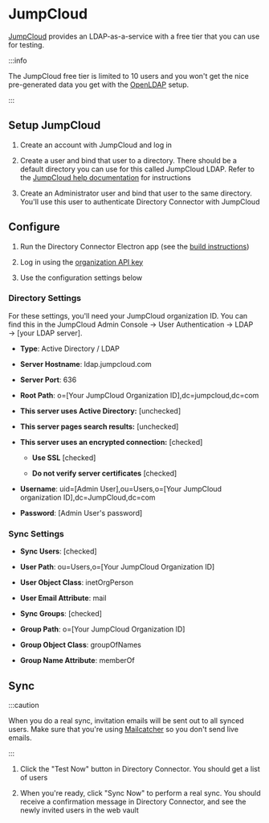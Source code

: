 # JumpCloud

[JumpCloud](https://jumpcloud.com/) provides an LDAP-as-a-service with a free tier that you can use
for testing.

:::info

The JumpCloud free tier is limited to 10 users and you won't get the nice pre-generated data you get
with the [OpenLDAP](./open-ldap.md) setup.

:::

## Setup JumpCloud

1. Create an account with JumpCloud and log in

2. Create a user and bind that user to a directory. There should be a default directory you can use
   for this called JumpCloud LDAP. Refer to the
   [JumpCloud help documentation](https://support.jumpcloud.com/support/s/article/using-jumpclouds-ldap-as-a-service1#createuser)
   for instructions

3. Create an Administrator user and bind that user to the same directory. You'll use this user to
   authenticate Directory Connector with JumpCloud

## Configure

1. Run the Directory Connector Electron app (see the [build instructions](./index.mdx))

2. Log in using the [organization API key](https://bitwarden.com/help/public-api/#authentication)

3. Use the configuration settings below

### Directory Settings

For these settings, you'll need your JumpCloud organization ID. You can find this in the JumpCloud
Admin Console → User Authentication → LDAP → [your LDAP server].

- **Type**: Active Directory / LDAP

- **Server Hostname**: ldap.jumpcloud.com

- **Server Port**: 636

- **Root Path**: o=[Your JumpCloud Organization ID],dc=jumpcloud,dc=com

- **This server uses Active Directory:** [unchecked]

- **This server pages search results:** [unchecked]

- **This server uses an encrypted connection:** [checked]
  - **Use SSL** [checked]

  - **Do not verify server certificates** [checked]

- **Username**: uid=[Admin User],ou=Users,o=[Your JumpCloud organization ID],dc=JumpCloud,dc=com

- **Password**: [Admin User's password]

### Sync Settings

- **Sync Users**: [checked]

- **User Path**: ou=Users,o=[Your JumpCloud Organization ID]

- **User Object Class**: inetOrgPerson

- **User Email Attribute**: mail

- **Sync Groups**: [checked]

- **Group Path**: o=[Your JumpCloud Organization ID]

- **Group Object Class**: groupOfNames

- **Group Name Attribute**: memberOf

## Sync

:::caution

When you do a real sync, invitation emails will be sent out to all synced users. Make sure that
you're using [Mailcatcher](../../server/guide.md#mailcatcher) so you don't send live emails.

:::

1. Click the "Test Now" button in Directory Connector. You should get a list of users

2. When you're ready, click "Sync Now" to perform a real sync. You should receive a confirmation
   message in Directory Connector, and see the newly invited users in the web vault
